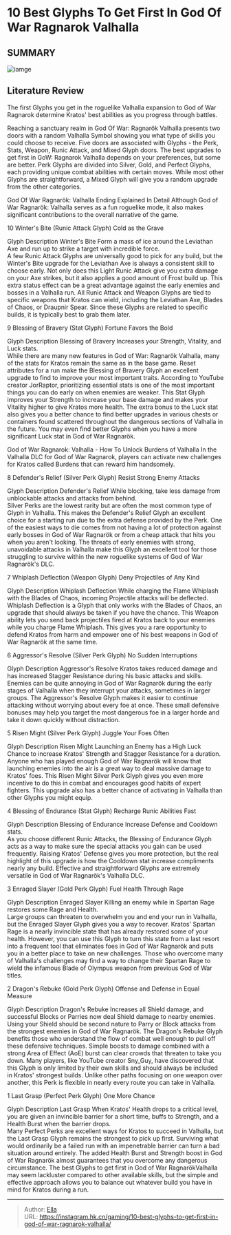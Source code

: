# 10 Best Glyphs To Get First In God Of War Ragnarok Valhalla


## SUMMARY 

![iamge](https://static1.srcdn.com/wordpress/wp-content/uploads/2024/01/the-best-glyphs-to-get-first-in-god-of-war-ragnarok-valhalla.jpg)

## Literature Review

The first Glyphs you get in the roguelike Valhalla expansion to God of War Ragnarok determine Kratos&#39; best abilities as you progress through battles.





Reaching a sanctuary realm in God Of War: Ragnarök Valhalla presents two doors with a random Valhalla Symbol showing you what type of skills you could choose to receive. Five doors are associated with Glyphs - the Perk, Stats, Weapon, Runic Attack, and Mixed Glyph doors. The best upgrades to get first in GoW: Ragnarok Valhalla depends on your preferences, but some are better.
Perk Glyphs are divided into Silver, Gold, and Perfect Glyphs, each providing unique combat abilities with certain moves. While most other Glyphs are straightforward, a Mixed Glyph will give you a random upgrade from the other categories. 

            
 
 God Of War Ragnarök: Valhalla Ending Explained In Detail 
Although God of War Ragnarök: Valhalla serves as a fun roguelike mode, it also makes significant contributions to the overall narrative of the game.












 








 10  Winter&#39;s Bite (Runic Attack Glyph) 
Cold as the Grave
        

   Glyph    Description     Winter&#39;s Bite    Form a mass of ice around the Leviathan Axe and run up to strike a target with incredible force.    
A few Runic Attack Glyphs are universally good to pick for any build, but the Winter&#39;s Bite upgrade for the Leviathan Axe is always a consistent skill to choose early. Not only does this Light Runic Attack give you extra damage on your Axe strikes, but it also applies a good amount of Frost build up. This extra status effect can be a great advantage against the early enemies and bosses in a Valhalla run.
All Runic Attack and Weapon Glyphs are tied to specific weapons that Kratos can wield, including the Leviathan Axe, Blades of Chaos, or Draupnir Spear. Since these Glyphs are related to specific builds, it is typically best to grab them later. 






 9  Blessing of Bravery (Stat Glyph) 
Fortune Favors the Bold


   Glyph    Description     Blessing of Bravery    Increases your Strength, Vitality, and Luck stats.    
While there are many new features in God of War: Ragnarök Valhalla, many of the stats for Kratos remain the same as in the base game. Reset attributes for a run make the Blessing of Bravery Glyph an excellent upgrade to find to improve your most important traits. According to YouTube creator JorRaptor, prioritizing essential stats is one of the most important things you can do early on when enemies are weaker.
This Stat Glyph improves your Strength to increase your base damage and makes your Vitality higher to give Kratos more health. The extra bonus to the Luck stat also gives you a better chance to find better upgrades in various chests or containers found scattered throughout the dangerous sections of Valhalla in the future. You may even find better Glyphs when you have a more significant Luck stat in God of War Ragnarök.
            
 
 God of War Ragnarok: Valhalla - How To Unlock Burdens of Valhalla 
In the Valhalla DLC for God of War Ragnarok, players can activate new challenges for Kratos called Burdens that can reward him handsomely.








 8  Defender&#39;s Relief (Silver Perk Glyph) 
Resist Strong Enemy Attacks
        

   Glyph    Description     Defender&#39;s Relief    While blocking, take less damage from unblockable attacks and attacks from behind.    
Silver Perks are the lowest rarity but are often the most common type of Glyph in Valhalla. This makes the Defender&#39;s Relief Glyph an excellent choice for a starting run due to the extra defense provided by the Perk. One of the easiest ways to die comes from not having a lot of protection against early bosses in God of War Ragnarök or from a cheap attack that hits you when you aren&#39;t looking.
The threats of early enemies with strong, unavoidable attacks in Valhalla make this Glyph an excellent tool for those struggling to survive within the new roguelike systems of God of War Ragnarök&#39;s DLC.





 7  Whiplash Deflection (Weapon Glyph) 
Deny Projectiles of Any Kind


 







   Glyph    Description     Whiplash Deflection    While charging the Flame Whiplash with the Blades of Chaos, incoming Projectile attacks will be deflected.    
Whiplash Deflection is a Glyph that only works with the Blades of Chaos, an upgrade that should always be taken if you have the chance. This Weapon ability lets you send back projectiles fired at Kratos back to your enemies while you charge Flame Whiplash. This gives you a rare opportunity to defend Kratos from harm and empower one of his best weapons in God of War Ragnarök at the same time.





 6  Aggressor&#39;s Resolve (Silver Perk Glyph) 
No Sudden Interruptions
        

   Glyph    Description     Aggressor&#39;s Resolve    Kratos takes reduced damage and has increased Stagger Resistance during his basic attacks and skills.    
Enemies can be quite annoying in God of War Ragnarök during the early stages of Valhalla when they interrupt your attacks, sometimes in larger groups. The Aggressor&#39;s Resolve Glyph makes it easier to continue attacking without worrying about every foe at once. These small defensive bonuses may help you target the most dangerous foe in a larger horde and take it down quickly without distraction.





 5  Risen Might (Silver Perk Glyph) 
Juggle Your Foes Often
        

   Glyph    Description     Risen Might    Launching an Enemy has a High Luck Chance to increase Kratos&#39; Strength and Stagger Resistance for a duration.    
Anyone who has played enough God of War Ragnarök will know that launching enemies into the air is a great way to deal massive damage to Kratos&#39; foes. This Risen Might Silver Perk Glyph gives you even more incentive to do this in combat and encourages good habits of expert fighters. This upgrade also has a better chance of activating in Valhalla than other Glyphs you might equip.





 4  Blessing of Endurance (Stat Glyph) 
Recharge Runic Abilities Fast
        

   Glyph    Description     Blessing of Endurance    Increase Defense and Cooldown stats.    
As you choose different Runic Attacks, the Blessing of Endurance Glyph acts as a way to make sure the special attacks you gain can be used frequently. Raising Kratos&#39; Defense gives you more protection, but the real highlight of this upgrade is how the Cooldown stat increase compliments nearly any build. Effective and straightforward Glyphs are extremely versatile in God of War Ragnarök&#39;s Valhalla DLC.​​​​​​​





 3  Enraged Slayer (Gold Perk Glyph) 
Fuel Health Through Rage
        

   Glyph    Description     Enraged Slayer    Killing an enemy while in Spartan Rage restores some Rage and Health.    
Large groups can threaten to overwhelm you and end your run in Valhalla, but the Enraged Slayer Glyph gives you a way to recover. Kratos&#39; Spartan Rage is a nearly invincible state that has already restored some of your health. However, you can use this Glyph to turn this state from a last resort into a frequent tool that eliminates foes in God of War Ragnarök and puts you in a better place to take on new challenges.
Those who overcome many of Valhalla&#39;s challenges may find a way to change their Spartan Rage to wield the infamous Blade of Olympus weapon from previous God of War titles. 






 2  Dragon&#39;s Rebuke (Gold Perk Glyph) 
Offense and Defense in Equal Measure


   Glyph    Description     Dragon&#39;s Rebuke    Increases all Shield damage, and successful Blocks or Parries now deal Shield damage to nearby enemies.    
Using your Shield should be second nature to Parry or Block attacks from the strongest enemies in God of War Ragnarök. The Dragon&#39;s Rebuke Glyph benefits those who understand the flow of combat well enough to pull off these defensive techniques. Simple boosts to damage combined with a strong Area of Effect (AoE) burst can clear crowds that threaten to take you down.
Many players, like YouTube creator Sny_Guy, have discovered that this Glyph is only limited by their own skills and should always be included in Kratos&#39; strongest builds. Unlike other paths focusing on one weapon over another, this Perk is flexible in nearly every route you can take in Valhalla.





 1  Last Grasp (Perfect Perk Glyph) 
One More Chance
        

   Glyph    Description     Last Grasp    When Kratos&#39; Health drops to a critical level, you are given an invincible barrier for a short time, buffs to Strength, and a Health Burst when the barrier drops.    
Many Perfect Perks are excellent ways for Kratos to succeed in Valhalla, but the Last Grasp Glyph remains the strongest to pick up first. Surviving what would ordinarily be a failed run with an impenetrable barrier can turn a bad situation around entirely. The added Health Burst and Strength boost in God of War Ragnarök almost guarantees that you overcome any dangerous circumstance.
The best Glyphs to get first in God of War RagnarökValhalla may seem lackluster compared to other available skills, but the simple and effective approach allows you to balance out whatever build you have in mind for Kratos during a run.


---

> Author: [Ella](https://instagram.hk.cn/)  
> URL: https://instagram.hk.cn/gaming/10-best-glyphs-to-get-first-in-god-of-war-ragnarok-valhalla/  

